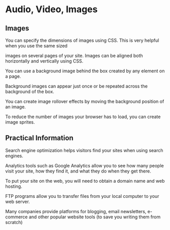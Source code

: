 # Audio, Video, Images

## Images

You can specify the dimensions of images using CSS.
This is very helpful when you use the same sized

images on several pages of your site.
Images can be aligned both horizontally and vertically using CSS.

You can use a background image behind the box created by any element on a page.

Background images can appear just once or be repeated across the background of the box.

You can create image rollover effects by moving the
background position of an image.

To reduce the number of images your browser has to
load, you can create image sprites.


## Practical Information

Search engine optimization helps visitors find your
sites when using search engines.

Analytics tools such as Google Analytics allow you to
see how many people visit your site, how they find it,
and what they do when they get there.

To put your site on the web, you will need to obtain a
domain name and web hosting.

FTP programs allow you to transfer files from your
local computer to your web server.

Many companies provide platforms for blogging, email
newsletters, e-commerce and other popular website
tools (to save you writing them from scratch)
